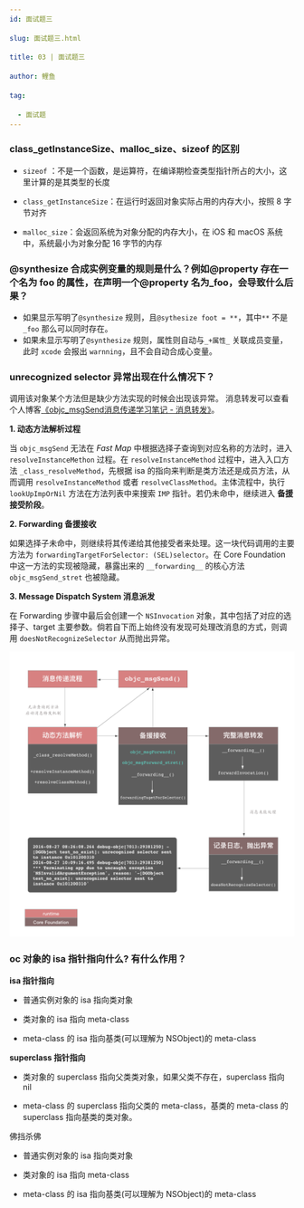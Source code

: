 ```yaml
---
id: 面试题三

slug: 面试题三.html

title: 03 | 面试题三

author: 鲤鱼

tag:

  - 面试题
---
```


### class_getInstanceSize、malloc_size、sizeof 的区别

- `sizeof` ：不是一个函数，是运算符，在编译期检查类型指针所占的大小，这里计算的是其类型的长度

- `class_getInstanceSize`：在运行时返回对象实际占用的内存大小，按照 8 字节对齐

- `malloc_size`：会返回系统为对象分配的内存大小，在 iOS 和 macOS 系统中，系统最小为对象分配 16 字节的内存

  

### @synthesize 合成实例变量的规则是什么？例如@property 存在一个名为 foo 的属性，在声明一个@property 名为_foo，会导致什么后果？

- 如果显示写明了`@synthesize` 规则，且`@sythesize foot = **`，其中`**` 不是 `_foo`  那么可以同时存在。
- 如果未显示写明了`@synthesize` 规则，属性则自动与`_+属性_` 关联成员变量，此时 `xcode` 会报出 `warnning`，且不会自动合成心变量。

### unrecognized selector 异常出现在什么情况下？

调用该对象某个方法但是缺少方法实现的时候会出现该异常。
消息转发可以查看个人博客[《objc_msgSend消息传递学习笔记 - 消息转发》](https://www.desgard.com/objc_msgSend2/)。

**1. 动态方法解析过程**

当 `objc_msgSend` 无法在 *Fast Map* 中根据选择子查询到对应名称的方法时，进入 `resolveInstanceMethon` 过程。在 `resolveInstanceMethod` 过程中，进入入口方法 `_class_resolveMethod`，先根据 isa 的指向来判断是类方法还是成员方法，从而调用 `resolveInstanceMethod` 或者 `resolveClassMethod`。主体流程中，执行 `lookUpImpOrNil` 方法在方法列表中来搜索 `IMP` 指针。若仍未命中，继续进入 **备援接受阶段**。

**2. Forwarding 备援接收**

如果选择子未命中，则继续将其传递给其他接受者来处理。这一块代码调用的主要方法为 `forwardingTargetForSelector: (SEL)selector`。在 Core Foundation 中这一方法的实现被隐藏，暴露出来的 `__forwarding__` 的核心方法 `objc_msgSend_stret` 也被隐藏。

**3. Message Dispatch System 消息派发**

在 Forwarding 步骤中最后会创建一个 `NSInvocation` 对象，其中包括了对应的选择子、target 主要参数。倘若自下而上始终没有发现可处理改消息的方式，则调用 `doesNotRecognizeSelector` 从而抛出异常。

![mianshi_05](../assets/面试题/mianshi_05.png)

### oc 对象的 isa 指针指向什么? 有什么作用？

**isa 指针指向**

- 普通实例对象的 isa 指向类对象

- 类对象的 isa 指向 meta-class

- meta-class 的 isa 指向基类(可以理解为 NSObject)的 meta-class

  

**superclass 指针指向**

- 类对象的 superclass 指向父类类对象，如果父类不存在，superclass 指向 nil

- meta-class 的 superclass 指向父类的 meta-class，基类的 meta-class 的 superclass 指向基类的类对象。

  

佛挡杀佛

- 普通实例对象的 isa 指向类对象

- 类对象的 isa 指向 meta-class

- meta-class 的 isa 指向基类(可以理解为 NSObject)的 meta-class

  

  

  

  
